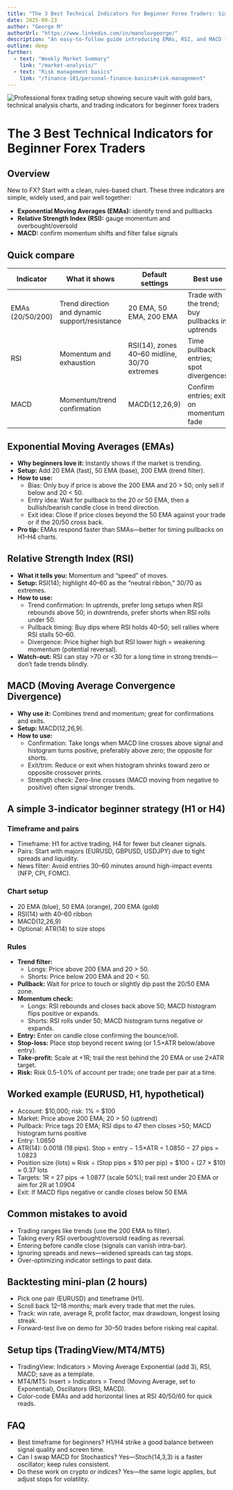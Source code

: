```yaml
---
title: "The 3 Best Technical Indicators for Beginner Forex Traders: Simple Strategies to Start"
date: 2025-09-23
author: "George M"
authorUrl: "https://www.linkedin.com/in/manolovgeorge/"
description: "An easy-to-follow guide introducing EMAs, RSI, and MACD for Forex beginners, including setup tips, trading rules, common mistakes, and a worked example."
outline: deep
further:
  - text: "Weekly Market Summary"
    link: "/market-analysis/"
  - text: "Risk management basics"
    link: "/finance-101/personal-finance-basics#risk-management"
---
```


![Professional forex trading setup showing secure vault with gold bars, technical analysis charts, and trading indicators for beginner forex traders](/img/forex-technical-indicators-cover.png)

# The 3 Best Technical Indicators for Beginner Forex Traders

## Overview
New to FX? Start with a clean, rules-based chart. These three indicators are simple, widely used, and pair well together:
- **Exponential Moving Averages (EMAs):** identify trend and pullbacks
- **Relative Strength Index (RSI):** gauge momentum and overbought/oversold
- **MACD:** confirm momentum shifts and filter false signals

## Quick compare

| Indicator       | What it shows                       | Default settings     | Best use                       | Watch-outs                          |
|-----------------|------------------------------------|----------------------|-------------------------------|------------------------------------|
| EMAs (20/50/200)| Trend direction and dynamic support/resistance | 20 EMA, 50 EMA, 200 EMA | Trade with the trend; buy pullbacks in uptrends | Whipsaws in choppy ranges           |
| RSI             | Momentum and exhaustion             | RSI(14), zones 40–60 midline, 30/70 extremes | Time pullback entries; spot divergences | Overbought doesn’t mean “must fall” |
| MACD            | Momentum/trend confirmation        | MACD(12,26,9)         | Confirm entries; exit on momentum fade | Lags on very fast moves             |

## Exponential Moving Averages (EMAs)
- **Why beginners love it:** Instantly shows if the market is trending.
- **Setup:** Add 20 EMA (fast), 50 EMA (base), 200 EMA (trend filter).
- **How to use:**
  - Bias: Only buy if price is above the 200 EMA and 20 > 50; only sell if below and 20 < 50.
  - Entry idea: Wait for pullback to the 20 or 50 EMA, then a bullish/bearish candle close in trend direction.
  - Exit idea: Close if price closes beyond the 50 EMA against your trade or if the 20/50 cross back.
- **Pro tip:** EMAs respond faster than SMAs—better for timing pullbacks on H1–H4 charts.

## Relative Strength Index (RSI)
- **What it tells you:** Momentum and “speed” of moves.
- **Setup:** RSI(14); highlight 40–60 as the “neutral ribbon,” 30/70 as extremes.
- **How to use:**
  - Trend confirmation: In uptrends, prefer long setups when RSI rebounds above 50; in downtrends, prefer shorts when RSI rolls under 50.
  - Pullback timing: Buy dips where RSI holds 40–50; sell rallies where RSI stalls 50–60.
  - Divergence: Price higher high but RSI lower high = weakening momentum (potential reversal).
- **Watch-out:** RSI can stay >70 or <30 for a long time in strong trends—don’t fade trends blindly.

## MACD (Moving Average Convergence Divergence)
- **Why use it:** Combines trend and momentum; great for confirmations and exits.
- **Setup:** MACD(12,26,9).
- **How to use:**
  - Confirmation: Take longs when MACD line crosses above signal and histogram turns positive, preferably above zero; the opposite for shorts.
  - Exit/trim: Reduce or exit when histogram shrinks toward zero or opposite crossover prints.
  - Strength check: Zero-line crosses (MACD moving from negative to positive) often signal stronger trends.

## A simple 3-indicator beginner strategy (H1 or H4)

### Timeframe and pairs
- Timeframe: H1 for active trading, H4 for fewer but cleaner signals.
- Pairs: Start with majors (EURUSD, GBPUSD, USDJPY) due to tight spreads and liquidity.
- News filter: Avoid entries 30–60 minutes around high-impact events (NFP, CPI, FOMC).

### Chart setup
- 20 EMA (blue), 50 EMA (orange), 200 EMA (gold)
- RSI(14) with 40–60 ribbon
- MACD(12,26,9)
- Optional: ATR(14) to size stops

### Rules
- **Trend filter:**
  - Longs: Price above 200 EMA and 20 > 50.
  - Shorts: Price below 200 EMA and 20 < 50.
- **Pullback:** Wait for price to touch or slightly dip past the 20/50 EMA zone.
- **Momentum check:** 
  - Longs: RSI rebounds and closes back above 50; MACD histogram flips positive or expands.
  - Shorts: RSI rolls under 50; MACD histogram turns negative or expands.
- **Entry:** Enter on candle close confirming the bounce/roll.
- **Stop-loss:** Place stop beyond recent swing (or 1.5×ATR below/above entry).
- **Take-profit:** Scale at +1R; trail the rest behind the 20 EMA or use 2×ATR target.
- **Risk:** Risk 0.5–1.0% of account per trade; one trade per pair at a time.

## Worked example (EURUSD, H1, hypothetical)
- Account: $10,000; risk: 1% = $100
- Market: Price above 200 EMA; 20 > 50 (uptrend)
- Pullback: Price tags 20 EMA; RSI dips to 47 then closes >50; MACD histogram turns positive
- Entry: 1.0850
- ATR(14): 0.0018 (18 pips). Stop = entry − 1.5×ATR = 1.0850 − 27 pips = 1.0823
- Position size (lots) ≈ Risk ÷ (Stop pips × $10 per pip) = $100 ÷ (27 × $10) ≈ 0.37 lots
- Targets: 1R = 27 pips → 1.0877 (scale 50%); trail rest under 20 EMA or aim for 2R at 1.0904
- Exit: If MACD flips negative or candle closes below 50 EMA

## Common mistakes to avoid
- Trading ranges like trends (use the 200 EMA to filter).
- Taking every RSI overbought/oversold reading as reversal.
- Entering before candle close (signals can vanish intra-bar).
- Ignoring spreads and news—widened spreads can tag stops.
- Over-optimizing indicator settings to past data.

## Backtesting mini-plan (2 hours)
- Pick one pair (EURUSD) and timeframe (H1).
- Scroll back 12–18 months; mark every trade that met the rules.
- Track: win rate, average R, profit factor, max drawdown, longest losing streak.
- Forward-test live on demo for 30–50 trades before risking real capital.

## Setup tips (TradingView/MT4/MT5)
- TradingView: Indicators > Moving Average Exponential (add 3), RSI, MACD; save as a template.
- MT4/MT5: Insert > Indicators > Trend (Moving Average, set to Exponential), Oscillators (RSI, MACD).
- Color-code EMAs and add horizontal lines at RSI 40/50/60 for quick reads.

## FAQ
- Best timeframe for beginners? H1/H4 strike a good balance between signal quality and screen time.
- Can I swap MACD for Stochastics? Yes—Stoch(14,3,3) is a faster oscillator; keep rules consistent.
- Do these work on crypto or indices? Yes—the same logic applies, but adjust stops for volatility.